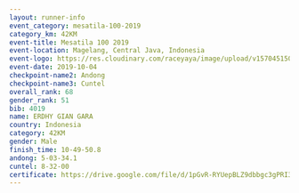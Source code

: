 ```yaml
---
layout: runner-info 
event_category: mesatila-100-2019 
category_km: 42KM 
event-title: Mesatila 100 2019 
event-location: Magelang, Central Java, Indonesia 
event-logo: https://res.cloudinary.com/raceyaya/image/upload/v1570451507/logo/mesastila100_jin7bl.jpg 
event-date: 2019-10-04 
checkpoint-name2: Andong 
checkpoint-name3: Cuntel 
overall_rank: 68
gender_rank: 51
bib: 4019
name: ERDHY GIAN GARA
country: Indonesia
category: 42KM
gender: Male
finish_time: 10-49-50.8
andong: 5-03-34.1
cuntel: 8-32-00
certificate: https://drive.google.com/file/d/1pGvR-RYUepBLZ9dbbgc3gPRI3razdbLn/view?usp=sharing
---
```

